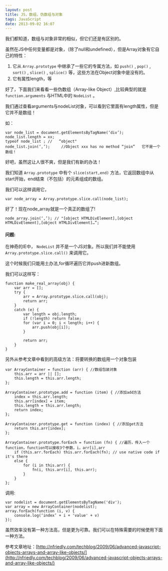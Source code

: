 ```yaml
---
layout: post
title: JS，数组，伪数组与对象
tags: JavaScript
date: 2013-09-02 16:07
---
```


我们都知道，数组与对象非常的相似，但它们还是有区别的。

虽然在JS中任何变量都是对象，（除了null和undefined），但是Array对象有它自己的特性：

1. 它从 `Array.prototype` 中继承了一些它的专属方法，如 `push()` , `pop()` , `sort()` , `slice()` , `splice()` 等，这些方法在Object对象中是没有的。
2. 它有属性length，等

<!--more-->

好了，下面我们来看看一些伪数组（Array-like Object）,比较典型的就是 `function.arguments` 与HTML中的 `NodeList` 。

我们通过查看arguments与nodeList对象，可以看到它里面有length属性，但是它并不是数组！

如：

    var node_list = document.getElementsByTagName(‘div’);
    node_list.length = xx;
    typeof node_list ; //   “object"
    node_list.join(‘,’);     //Object xxx has no method “join”   它不是一个数组！

好吧，虽然这让人很不爽，但是我们有新的办法！

我们知道 `Array.prototype` 中有个 `slice(start,end)` 方法，它返回数组中从start开始，end结束（不包括）的元素组成的数组。

我们可以这样调用它， 

    var node_array = Array.prototype.slice.call(node_list);

好了！现在node_array就是一个真正的数组了!

    node_array.join(‘,’); // "[object HTMLDivElement],[object HTMLDivElement],[object HTMLDivElement]…”;

#### 问题:

在神奇的IE中， `NodeList` 并不是一个JS对象。所以我们并不能使用 `Array.prototype.slice.call()` 来调用它。

这个时候我们只能用土办法,for循环遍历它并push进新数组。

我们可以这样写：

    function make_real_array(obj) {
        var arr = [];
        try {
            arr = Array.prototype.slice.call(obj);
            return arr;
        }
        catch (e) {
            var length = obj.length;
            if (!length) return false;
            for (var i = 0; i < length; i++) {
                arr.push(obj[i]);
            }

            return arr;
        }
    } 

另外从参考文章中看到的高级方法：将要转换的数组用一个对象包装

    var ArrayContainer = function (arr) { //数组包装对象
        this.arr = arr || [];
        this.length = this.arr.length;
    };

    ArrayContainer.prototype.add = function (item) { //添加add方法
        index = this.arr.length;
        this.arr[index] = item;
        this.length = this.arr.length;
        return index;
    };

    ArrayContainer.prototype.get = function (index) { //添加get方法
        return this.arr[index];
    };

    ArrayContainer.prototype.forEach = function (fn) { //遍历，传入一个function，function可以接收3个参数，i，arr[i],arr
        if (this.arr.forEach) this.arr.forEach(fn); // use native code if it's there
        else {
            for (i in this.arr) {
                fn(i, this.arr[i], this.arr);
            }
        }
    };

调用:

    var nodelist = document.getElementsByTagName('div');
    var array = new ArrayContainer(nodelist);
    array.forEach(function (i, v) {
        console.log(‘index’ + i + 'value' + v)
    });

虽然效率没有第一种方法高，但是更为可靠。我们可以在特殊需要的时候使用下面一种方法。
 

参考文章地址：[http://nfriedly.com/techblog/2009/06/advanced-javascript-objects-arrays-and-array-like-objects/](http://nfriedly.com/techblog/2009/06/advanced-javascript-objects-arrays-and-array-like-objects/)